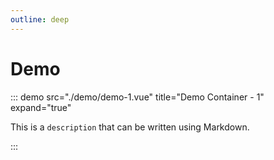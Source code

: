 ```yaml
---
outline: deep
---
```


# Demo

<demo src="./demo/demo-1.vue" attrs="{4}" title="Demo block - 1" desc="use demo" />

<demo src="./demo/demo-1.vue" attrs="{6}" title="Demo block - 2" v-bind="{a: 321}" desc="use `demo`" />

<demo src="./demo/demo-1.vue"  title="Demo block - 3" expand :a="123" />

::: demo src="./demo/demo-1.vue" title="Demo Container - 1" expand="true"

This is a `description` that can be written using Markdown.

:::
